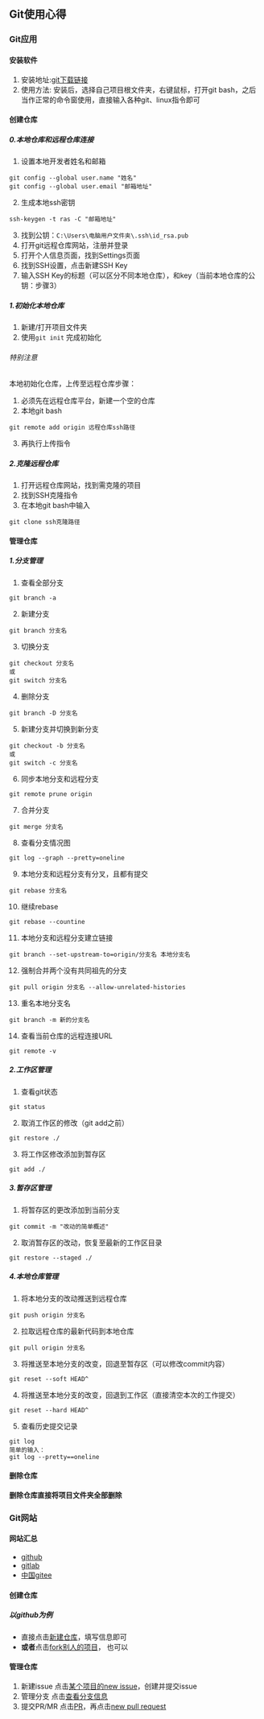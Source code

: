 ## Git使用心得
### Git应用
#### 安装软件
1. 安装地址:[git下载链接](https://git-scm.com/download/win)
2. 使用方法: 安装后，选择自己项目根文件夹，右键鼠标，打开git bash，之后当作正常的命令窗使用，直接输入各种git、linux指令即可
#### 创建仓库
##### 0.本地仓库和远程仓库连接
1. 设置本地开发者姓名和邮箱
```
git config --global user.name "姓名"
git config --global user.email "邮箱地址"
```
2. 生成本地ssh密钥
```
ssh-keygen -t ras -C "邮箱地址"
```
3. 找到公钥：`C:\Users\电脑用户文件夹\.ssh\id_rsa.pub`
4. 打开git远程仓库网站，注册并登录
5. 打开个人信息页面，找到Settings页面
6. 找到SSH设置，点击新建SSH Key
7. 输入SSH Key的标题（可以区分不同本地仓库），和key（当前本地仓库的公钥：步骤3）
##### 1.初始化本地仓库
1. 新建/打开项目文件夹
2. 使用`git init` 完成初始化
###### 特别注意
本地初始化仓库，上传至远程仓库步骤：
1. 必须先在远程仓库平台，新建一个空的仓库
2. 本地git bash
```
git remote add origin 远程仓库ssh路径
```
3. 再执行上传指令
##### 2.克隆远程仓库
1. 打开远程仓库网站，找到需克隆的项目
2. 找到SSH克隆指令
3. 在本地git bash中输入
```
git clone ssh克隆路径
```
#### 管理仓库
##### 1.分支管理
1. 查看全部分支
```
git branch -a
```
2. 新建分支
```
git branch 分支名 
```
3. 切换分支
```
git checkout 分支名
或
git switch 分支名
```
4. 删除分支
```
git branch -D 分支名
```
5. 新建分支并切换到新分支
```
git checkout -b 分支名
或
git switch -c 分支名
```
6. 同步本地分支和远程分支
```
git remote prune origin
```
7. 合并分支
```
git merge 分支名
```
8. 查看分支情况图
```
git log --graph --pretty=oneline
```
9. 本地分支和远程分支有分叉，且都有提交
```
git rebase 分支名
```
10. 继续rebase 
```
git rebase --countine
```
11. 本地分支和远程分支建立链接
```
git branch --set-upstream-to=origin/分支名 本地分支名
```
12. 强制合并两个没有共同祖先的分支
```
git pull origin 分支名 --allow-unrelated-histories
```
13. 重名本地分支名
```
git branch -m 新的分支名
```
14. 查看当前仓库的远程连接URL
```
git remote -v
```
##### 2.工作区管理
1. 查看git状态
```
git status
```
2. 取消工作区的修改（git add之前）
```
git restore ./
```
3. 将工作区修改添加到暂存区
```
git add ./
```
##### 3.暂存区管理
1. 将暂存区的更改添加到当前分支
```
git commit -m "改动的简单概述"
```
2. 取消暂存区的改动，恢复至最新的工作区目录
```
git restore --staged ./
```
##### 4.本地仓库管理
1. 将本地分支的改动推送到远程仓库
```
git push origin 分支名
```
2. 拉取远程仓库的最新代码到本地仓库
```
git pull origin 分支名
```
3. 将推送至本地分支的改变，回退至暂存区（可以修改commit内容）
```
git reset --soft HEAD^
```
4. 将推送至本地分支的改变，回退到工作区（直接清空本次的工作提交）
```
git reset --hard HEAD^
```
5. 查看历史提交记录
```
git log 
简单的输入：
git log --pretty==oneline
```
#### 删除仓库
**删除仓库直接将项目文件夹全部删除**


### Git网站
#### 网站汇总
* [github](https://github.com/dashboard)
* [gitlab](https://gitlab.com/users/sign_in)
* [中国gitee](https://gitee.com/)
#### 创建仓库
##### 以github为例
- 直接点击[新建仓库](https://github.com/new)，填写信息即可
- **或者**点击[fork别人的项目](https://github.com/kangpeiqin/bilivideo_down/fork)， 也可以
#### 管理仓库
1. 新建issue
点击[某个项目的new issue](https://github.com/kangpeiqin/bilivideo_down/issues/new/choose)，创建并提交issue
1. 管理分支
点击[查看分支信息](https://github.com/kangpeiqin/bilivideo_down/branches)
1. 提交PR/MR
点击[PR](https://github.com/kangpeiqin/bilivideo_down/pulls)，再点击[new pull request](https://github.com/kangpeiqin/bilivideo_down/compare)





